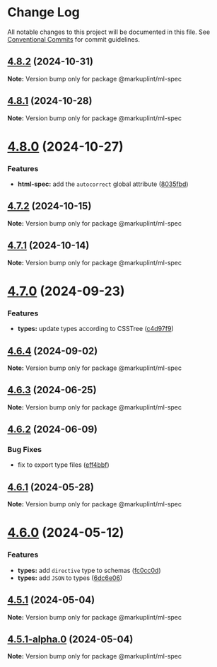 # Change Log

All notable changes to this project will be documented in this file.
See [Conventional Commits](https://conventionalcommits.org) for commit guidelines.

## [4.8.2](https://github.com/markuplint/markuplint/compare/@markuplint/ml-spec@4.8.1...@markuplint/ml-spec@4.8.2) (2024-10-31)

**Note:** Version bump only for package @markuplint/ml-spec

## [4.8.1](https://github.com/markuplint/markuplint/compare/@markuplint/ml-spec@4.8.0...@markuplint/ml-spec@4.8.1) (2024-10-28)

**Note:** Version bump only for package @markuplint/ml-spec

# [4.8.0](https://github.com/markuplint/markuplint/compare/@markuplint/ml-spec@4.7.2...@markuplint/ml-spec@4.8.0) (2024-10-27)

### Features

- **html-spec:** add the `autocorrect` global attribute ([8035fbd](https://github.com/markuplint/markuplint/commit/8035fbd183c3eb1ab722eb7093a8e5916cf4ba25))

## [4.7.2](https://github.com/markuplint/markuplint/compare/@markuplint/ml-spec@4.7.1...@markuplint/ml-spec@4.7.2) (2024-10-15)

**Note:** Version bump only for package @markuplint/ml-spec

## [4.7.1](https://github.com/markuplint/markuplint/compare/@markuplint/ml-spec@4.7.0...@markuplint/ml-spec@4.7.1) (2024-10-14)

**Note:** Version bump only for package @markuplint/ml-spec

# [4.7.0](https://github.com/markuplint/markuplint/compare/@markuplint/ml-spec@4.6.4...@markuplint/ml-spec@4.7.0) (2024-09-23)

### Features

- **types:** update types according to CSSTree ([c4d97f9](https://github.com/markuplint/markuplint/commit/c4d97f9571dd2b93462e9dd51c01ecf4f95caf08))

## [4.6.4](https://github.com/markuplint/markuplint/compare/@markuplint/ml-spec@4.6.3...@markuplint/ml-spec@4.6.4) (2024-09-02)

**Note:** Version bump only for package @markuplint/ml-spec

## [4.6.3](https://github.com/markuplint/markuplint/compare/@markuplint/ml-spec@4.6.2...@markuplint/ml-spec@4.6.3) (2024-06-25)

**Note:** Version bump only for package @markuplint/ml-spec

## [4.6.2](https://github.com/markuplint/markuplint/compare/@markuplint/ml-spec@4.6.1...@markuplint/ml-spec@4.6.2) (2024-06-09)

### Bug Fixes

- fix to export type files ([eff4bbf](https://github.com/markuplint/markuplint/commit/eff4bbfd127574809dc5e15d7cafe87699758ee0))

## [4.6.1](https://github.com/markuplint/markuplint/compare/@markuplint/ml-spec@4.6.0...@markuplint/ml-spec@4.6.1) (2024-05-28)

**Note:** Version bump only for package @markuplint/ml-spec

# [4.6.0](https://github.com/markuplint/markuplint/compare/@markuplint/ml-spec@4.5.1...@markuplint/ml-spec@4.6.0) (2024-05-12)

### Features

- **types:** add `directive` type to schemas ([fc0cc0d](https://github.com/markuplint/markuplint/commit/fc0cc0d5b59c4a24abe8dc78a5bd8ab6cc346f9f))
- **types:** add `JSON` to types ([6dc6e06](https://github.com/markuplint/markuplint/commit/6dc6e0623f596fcf03961167a5acadfd4f627832))

## [4.5.1](https://github.com/markuplint/markuplint/compare/@markuplint/ml-spec@4.5.1-alpha.0...@markuplint/ml-spec@4.5.1) (2024-05-04)

**Note:** Version bump only for package @markuplint/ml-spec

## [4.5.1-alpha.0](https://github.com/markuplint/markuplint/compare/@markuplint/ml-spec@4.5.0...@markuplint/ml-spec@4.5.1-alpha.0) (2024-05-04)

**Note:** Version bump only for package @markuplint/ml-spec
